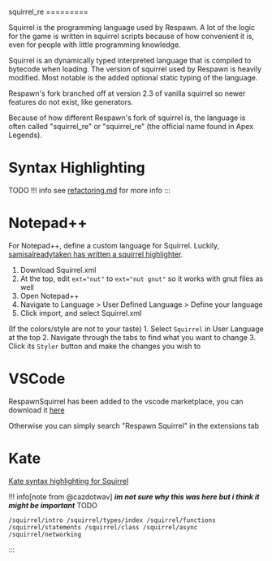 squirrel_re =========

Squirrel is the programming language used by Respawn. A lot of the logic
for the game is written in squirrel scripts because of how convenient it
is, even for people with little programming knowledge.

Squirrel is an dynamically typed interpreted language that is compiled
to bytecode when loading. The version of squirrel used by Respawn is
heavily modified. Most notable is the added optional static typing of
the language.

Respawn\'s fork branched off at version 2.3 of vanilla squirrel so newer
features do not exist, like generators.

Because of how different Respawn\'s fork of squirrel is, the language is
often called \"squirrel_re\" or \"squirrel_re\" (the official name found
in Apex Legends).

# Syntax Highlighting
TODO
!!! info
see [refactoring.md](../refactoring.md) for more info
:::

# Notepad++

For Notepad++, define a custom language for Squirrel. Luckily,
[samisalreadytaken has written a squirrel
highlighter](https://gist.github.com/samisalreadytaken/5bcf322332074f31545ccb6651b88f2d#file-squirrel-xml).

1.  Download Squirrel.xml
2.  At the top, edit `ext="nut"` to `ext="nut gnut"` so it works with
    gnut files as well
3.  Open Notepad++
4.  Navigate to Language \> User Defined Language \> Define your
    language
5.  Click import, and select Squirrel.xml

(If the colors/style are not to your taste) 1. Select `Squirrel`
in User Language at the top 2. Navigate through the tabs to find what
you want to change 3. Click its `Styler` button and make the
changes you wish to

# VSCode

RespawnSquirrel has been added to the vscode marketplace, you can
download it [here](https://marketplace.visualstudio.com/items?itemName=FrothyWi-Fi.rspn-squirrel)

Otherwise you can simply search \"Respawn Squirrel\" in the extensions
tab

# Kate



[Kate syntax highlighting for
Squirrel](https://gist.github.com/CTalvio/6de535f9258cfebd71ab64d7e6af4ee6)

!!! info[note from @cazdotwav]
***im not sure why this was here but i think it might be important***
TODO
```
/squirrel/intro /squirrel/types/index /squirrel/functions
/squirrel/statements /squirrel/class /squirrel/async
/squirrel/networking
```
:::
